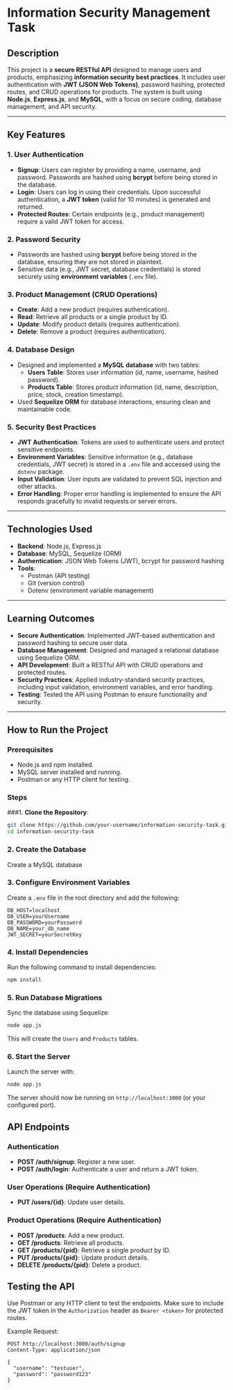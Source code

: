 # Information Security Management Task

## Description
This project is a **secure RESTful API** designed to manage users and products, emphasizing **information security best practices**. It includes user authentication with **JWT (JSON Web Tokens)**, password hashing, protected routes, and CRUD operations for products. The system is built using **Node.js**, **Express.js**, and **MySQL**, with a focus on secure coding, database management, and API security.

---

## Key Features

### 1. User Authentication
- **Signup**: Users can register by providing a name, username, and password. Passwords are hashed using **bcrypt** before being stored in the database.
- **Login**: Users can log in using their credentials. Upon successful authentication, a **JWT token** (valid for 10 minutes) is generated and returned.
- **Protected Routes**: Certain endpoints (e.g., product management) require a valid JWT token for access.

### 2. Password Security
- Passwords are hashed using **bcrypt** before being stored in the database, ensuring they are not stored in plaintext.
- Sensitive data (e.g., JWT secret, database credentials) is stored securely using **environment variables** (`.env` file).

### 3. Product Management (CRUD Operations)
- **Create**: Add a new product (requires authentication).
- **Read**: Retrieve all products or a single product by ID.
- **Update**: Modify product details (requires authentication).
- **Delete**: Remove a product (requires authentication).

### 4. Database Design
- Designed and implemented a **MySQL database** with two tables:
  - **Users Table**: Stores user information (id, name, username, hashed password).
  - **Products Table**: Stores product information (id, name, description, price, stock, creation timestamp).
- Used **Sequelize ORM** for database interactions, ensuring clean and maintainable code.

### 5. Security Best Practices
- **JWT Authentication**: Tokens are used to authenticate users and protect sensitive endpoints.
- **Environment Variables**: Sensitive information (e.g., database credentials, JWT secret) is stored in a `.env` file and accessed using the `dotenv` package.
- **Input Validation**: User inputs are validated to prevent SQL injection and other attacks.
- **Error Handling**: Proper error handling is implemented to ensure the API responds gracefully to invalid requests or server errors.

---

## Technologies Used

- **Backend**: Node.js, Express.js
- **Database**: MySQL, Sequelize (ORM)
- **Authentication**: JSON Web Tokens (JWT), bcrypt for password hashing
- **Tools**: 
  - Postman (API testing)
  - Git (version control)
  - Dotenv (environment variable management)

---

## Learning Outcomes

- **Secure Authentication**: Implemented JWT-based authentication and password hashing to secure user data.
- **Database Management**: Designed and managed a relational database using Sequelize ORM.
- **API Development**: Built a RESTful API with CRUD operations and protected routes.
- **Security Practices**: Applied industry-standard security practices, including input validation, environment variables, and error handling.
- **Testing**: Tested the API using Postman to ensure functionality and security.

---

## How to Run the Project

### Prerequisites
- Node.js and npm installed.
- MySQL server installed and running.
- Postman or any HTTP client for testing.

### Steps

###1. **Clone the Repository**:
   ```bash
   git clone https://github.com/your-username/information-security-task.git
   cd information-security-task
```

### 2. Create the Database
Create a MySQL database

### 3. Configure Environment Variables
Create a `.env` file in the root directory and add the following:

```
DB_HOST=localhost
DB_USER=yourUsername
DB_PASSWORD=yourPassword
DB_NAME=your_db_name
JWT_SECRET=yourSecretKey
```

### 4. Install Dependencies
Run the following command to install dependencies:
```bash
npm install
```

### 5. Run Database Migrations
Sync the database using Sequelize:
```bash
node app.js
```
This will create the `Users` and `Products` tables.

### 6. Start the Server
Launch the server with:
```bash
node app.js
```
The server should now be running on `http://localhost:3000` (or your configured port).

## API Endpoints

### Authentication
- **POST /auth/signup**: Register a new user.
- **POST /auth/login**: Authenticate a user and return a JWT token.

### User Operations (Require Authentication)
- **PUT /users/{id}**: Update user details.

### Product Operations (Require Authentication)
- **POST /products**: Add a new product.
- **GET /products**: Retrieve all products.
- **GET /products/{pid}**: Retrieve a single product by ID.
- **PUT /products/{pid}**: Update product details.
- **DELETE /products/{pid}**: Delete a product.

## Testing the API
Use Postman or any HTTP client to test the endpoints. Make sure to include the JWT token in the `Authorization` header as `Bearer <token>` for protected routes.

Example Request:
```http
POST http://localhost:3000/auth/signup
Content-Type: application/json

{
  "username": "testuser",
  "password": "password123"
}
```
